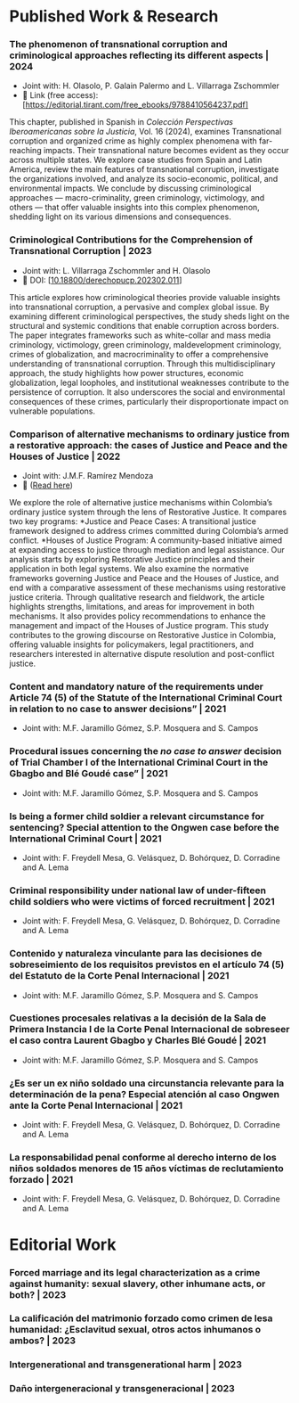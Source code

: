 # Published Work & Research
### The phenomenon of transnational corruption and criminological approaches reflecting its different aspects | 2024
  * Joint with: H. Olasolo, P. Galain Palermo and L. Villarraga Zschommler
  * 🔗 Link (free access): [https://editorial.tirant.com/free_ebooks/9788410564237.pdf]

This chapter, published in Spanish in _Colección Perspectivas Iberoamericanas sobre la Justicia_, Vol. 16 (2024), examines Transnational corruption and organized crime as highly complex phenomena with far-reaching impacts. Their transnational nature becomes evident as they occur across multiple states. We explore case studies from Spain and Latin America, review the main features of transnational corruption, investigate the organizations involved, and analyze its socio-economic, political, and environmental impacts. We conclude by discussing criminological approaches — macro-criminality, green criminology, victimology, and others — that offer valuable insights into this complex phenomenon, shedding light on its various dimensions and consequences.


### Criminological Contributions for the Comprehension of Transnational Corruption | 2023
  * Joint with: L. Villarraga Zschommler and H. Olasolo
  * 🔗 DOI: [[10.18800/derechopucp.202302.011](https://doi.org/10.18800/derechopucp.202302.011)]

This article explores how criminological theories provide valuable insights into transnational corruption, a pervasive and complex global issue. By examining different criminological perspectives, the study sheds light on the structural and systemic conditions that enable corruption across borders. The paper integrates frameworks such as white-collar and mass media criminology, victimology, green criminology, maldevelopment criminology, crimes of globalization, and macrocriminality to offer a comprehensive understanding of transnational corruption.
Through this multidisciplinary approach, the study highlights how power structures, economic globalization, legal loopholes, and institutional weaknesses contribute to the persistence of corruption. It also underscores the social and environmental consequences of these crimes, particularly their disproportionate impact on vulnerable populations.

### Comparison of alternative mechanisms to ordinary justice from a restorative approach: the cases of Justice and Peace and the Houses of Justice | 2022
  * Joint with: J.M.F. Ramírez Mendoza
  * 🔗 ([Read here](https://doctrinadistrital.com/ojs2/index.php/RevistaDoctrinaDistrital/article/view/55))

We explore the role of alternative justice mechanisms within Colombia’s ordinary justice system through the lens of Restorative Justice. It compares two key programs:
*Justice and Peace Cases: A transitional justice framework designed to address crimes committed during Colombia’s armed conflict.
*Houses of Justice Program: A community-based initiative aimed at expanding access to justice through mediation and legal assistance.
Our analysis starts by exploring Restorative Justice principles and their application in both legal systems. We also examine the normative frameworks governing Justice and Peace and the Houses of Justice, and end with a comparative assessment of these mechanisms using restorative justice criteria.
Through qualitative research and fieldwork, the article highlights strengths, limitations, and areas for improvement in both mechanisms. It also provides policy recommendations to enhance the management and impact of the Houses of Justice program. This study contributes to the growing discourse on Restorative Justice in Colombia, offering valuable insights for policymakers, legal practitioners, and researchers interested in alternative dispute resolution and post-conflict justice.

### Content and mandatory nature of the requirements under Article 74 (5) of the Statute of the International Criminal Court in relation to no case to answer decisions” | 2021
  * Joint with: M.F. Jaramillo Gómez, S.P. Mosquera and S. Campos 


### Procedural issues concerning the _no case to answer_ decision of Trial Chamber I of the International Criminal Court in the Gbagbo and Blé Goudé case”  | 2021
  * Joint with: M.F. Jaramillo Gómez, S.P. Mosquera and S. Campos


### Is being a former child soldier a relevant circumstance for sentencing? Special attention to the Ongwen case before the International Criminal Court | 2021
  * Joint with: F. Freydell Mesa, G. Velásquez, D. Bohórquez, D. Corradine and A. Lema 


### Criminal responsibility under national law of under-fifteen child soldiers who were victims of forced recruitment | 2021
  * Joint with: F. Freydell Mesa, G. Velásquez, D. Bohórquez, D. Corradine and A. Lema 

### Contenido y naturaleza vinculante para las decisiones de sobreseimiento de los requisitos previstos en el artículo 74 (5) del Estatuto de la Corte Penal Internacional | 2021
  * Joint with: M.F. Jaramillo Gómez, S.P. Mosquera and S. Campos 


### Cuestiones procesales relativas a la decisión de la Sala de Primera Instancia I de la Corte Penal Internacional de sobreseer el caso contra Laurent Gbagbo y Charles Blé Goudé | 2021
  * Joint with: M.F. Jaramillo Gómez, S.P. Mosquera and S. Campos 

### ¿Es ser un ex niño soldado una circunstancia relevante para la determinación de la pena? Especial atención al caso Ongwen ante la Corte Penal Internacional | 2021
 * Joint with: F. Freydell Mesa, G. Velásquez, D. Bohórquez, D. Corradine and A. Lema 

### La responsabilidad penal conforme al derecho interno de los niños soldados menores de 15 años víctimas de reclutamiento forzado | 2021
 * Joint with: F. Freydell Mesa, G. Velásquez, D. Bohórquez, D. Corradine and A. Lema


# Editorial Work 
### Forced marriage and its legal characterization as a crime against humanity: sexual slavery, other inhumane acts, or both? | 2023
 

### La calificación del matrimonio forzado como crimen de lesa humanidad: ¿Esclavitud sexual, otros actos inhumanos o ambos? | 2023

### Intergenerational and transgenerational harm | 2023

### Daño intergeneracional y transgeneracional | 2023
